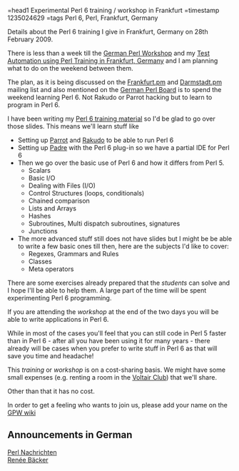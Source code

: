 =head1 Experimental Perl 6 training / workshop in Frankfurt
=timestamp 1235024629
=tags Perl 6, Perl, Frankfurt, Germany



Details about the Perl 6 training I give in Frankfurt, Germany
on 28th February 2009.



There is less than a week till the 
<a href="http://www.perl-workshop.de/en/2009/index.html">German Perl Workshop</a>
and my <a href="/test-automation-using-perl-training-in-frankfurt-germany.html">Test Automation using Perl Training in Frankfurt, Germany</a> and I am planning what to do on 
the weekend between them.

The plan, as it is being discussed on the 
<a href="http://frankfurt.perlmongers.de/">Frankfurt.pm</a> and 
<a href="http://darmstadt.perlmongers.de/">Darmstadt.pm</a> mailing list 
and also mentioned on the 
<a href="http://board.perl-community.de/thread/13151/#MSG0">German Perl Board</a> is
to spend the weekend learning Perl 6. Not Rakudo or Parrot hacking but to learn
to program in Perl 6.

I have been writing my <a href="/perl6.html">Perl 6 training material</a> so I'd 
be glad to go over those slides. This means we'll learn stuff like

<ul>
<li>Setting up <a href="http://www.parrot.org/">Parrot</a> and <a href="http://www.rakudo.org/">Rakudo</a> to be able to run Perl 6
<li>Setting up <a href="http://padre.perlide.org/">Padre</a> with the Perl 6 plug-in so we have a partial IDE for Perl 6
<li>Then we go over the basic use of Perl 6 and how it differs from Perl 5.
<ul><li>Scalars
<li>Basic I/O
<li>Dealing with Files (I/O)
<li>Control Structures (loops, conditionals)
<li>Chained comparison
<li>Lists and Arrays
<li>Hashes
<li>Subroutines, Multi dispatch subroutines, signatures
<li>Junctions</ul>
<li>The more advanced stuff still does not have slides but I might be be able to 
write a few basic ones till then, here are the subjects I'd like to cover:
<ul><li>Regexes, Grammars and Rules
<li>Classes
<li>Meta operators</ul>
</ul>

There are some exercises already prepared that the <i>students</i> can solve 
and I hope I'll be able to help them. A large part of the time will be spent
experimenting Perl 6 programming.

If you are attending the <i>workshop</i> at the end of the two days you
will be able to write applications in Perl 6.

While in most of the cases you'll feel that you can still code in Perl 5 faster than
in Perl 6 - after all you have been using it for many years - there already will
be cases when you prefer to write stuff in Perl 6 as that will save you time
and headache!

This <i>training</i> or <i>workshop</i> is on a cost-sharing basis. We might have
some small expenses (e.g. renting a room in the 
<a href="http://www.club-voltaire.de/mieten/">Voltair Club</a>) that we'll share.

Other than that it has no cost.

In order to get a feeling who wants to join us, please add your name on the
<a href="http://conferences.yapceurope.org/gpw2009/wiki?node=Hackathon">GPW wiki</a>

<h2>Announcements in German</h2>
<a href="http://perl-nachrichten.de/index.cgi/details/434">Perl Nachrichten</a><br>
<a href="http://reneeb-perlblog.blogspot.com/2009/02/perl-6-trainingworkshop-nach-dem.html">Renée Bäcker</a><br>

